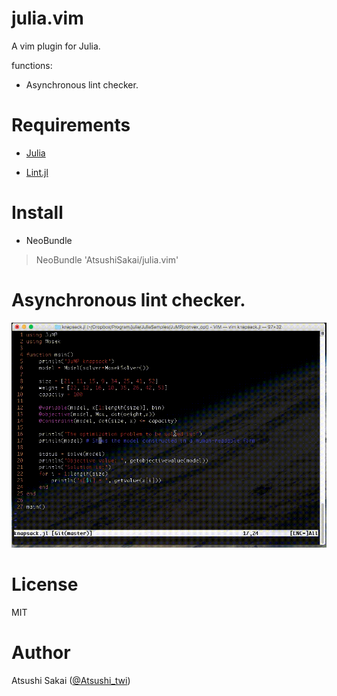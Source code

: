 # julia.vim

A vim plugin for Julia.

functions:

- Asynchronous lint checker. 

# Requirements

- [Julia](https://julialang.org/)

- [Lint.jl](https://github.com/tonyhffong/Lint.jl)

# Install

- NeoBundle

> NeoBundle 'AtsushiSakai/julia.vim'

 

# Asynchronous lint checker. 

![gif1](https://github.com/AtsushiSakai/julia.vim/blob/master/images/JuliaLint.gif)


# License 

MIT

# Author

Atsushi Sakai ([@Atsushi_twi](https://twitter.com/Atsushi_twi))


